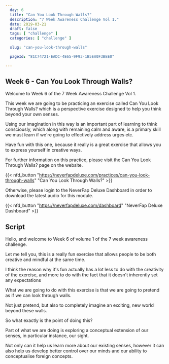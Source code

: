 ```yaml
---
  day: 6
  title: "Can You Look Through Walls?"
  description: "7 Week Awareness Challenge Vol 1."
  date: 2019-03-21
  draft: false
  tags: [ "challenge" ]
  categories: [ "challenge" ]

  slug: "can-you-look-through-walls"

  pageId: "81C74721-EADC-4E65-9F93-1B5EA0F3BEE0"

---
```


## Week 6 - Can You Look Through Walls?

Welcome to Week 6 of the 7 Week Awareness Challenge Vol 1.

This week we are going to be practicing an exercise called Can You Look Through Walls? which is a perspective exercise designed to help you think beyond your own senses.

Using our imagination in this way is an important part of learning to think consciously, which along with remaining calm and aware, is a primary skill we must learn if we're going to effectively address urges etc.

Have fun with this one, because it really is a great exercise that allows you to express yourself in creative ways.

For further information on this practice, please visit the Can You Look Through Walls? page on the website.


{{< nfd_button "https://neverfapdeluxe.com/practices/can-you-look-through-walls" "Can You Look Through Walls?" >}}


Otherwise, please login to the NeverFap Deluxe Dashboard in order to download the latest audio for this module.


{{< nfd_button "https://neverfapdeluxe.com/dashboard" "NeverFap Deluxe Dashboard" >}}


## Script

<!-- INTRO -->

Hello, and welcome to Week 6 of volume 1 of the 7 week awareness challenge.

Let me tell you, this is a really fun exercise that allows people to be both creative and mindful at the same time.

I think the reason why it's fun actually has a lot less to do with the creativity of the exercise, and more to do with the fact that it doesn't inherently set any expectations


<!-- EXERCISE -->

What we are going to do with this exercise is that we are going to pretend as if we can look through walls.

Not just pretend, but also to completely imagine an exciting, new world beyond these walls.



So what exactly is the point of doing this?

Part of what we are doing is exploring a conceptual extension of our senses, in particular instance, our sight. 

Not only can it help us learn more about our existing senses, however it can also help us develop better control over our minds and our ability to conceptualise foreign concepts.



